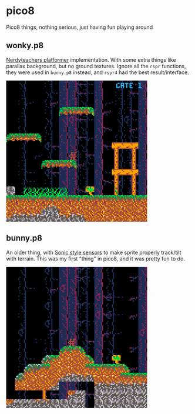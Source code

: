 # pico8

Pico8 things, nothing serious, just having fun playing around

## wonky.p8

[Nerdyteachers platformer](https://nerdyteachers.com/Explain/Platformer/)
implementation. With some extra things like parallax background, but
no ground textures. Ignore all the `rspr` functions, they were used in
`bunny.p8` instead, and `rspr4` had the best result/interface.

![animated gif to wonky gameplay](images/wonky_0.gif)

## bunny.p8

An older thing, with
[Sonic style sensors](https://info.sonicretro.org/SPG:Solid_Tiles#Sensors)
to make sprite properly track/tilt with terrain. This was my first
"thing" in pico8, and it was pretty fun to do.

![animated gif to bunny gameplay](images/bunny_0.gif)
